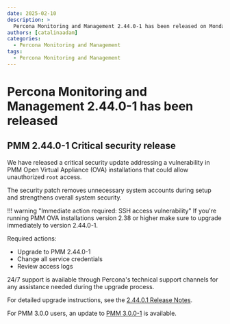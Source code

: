 ```yaml
---
date: 2025-02-10
description: >
  Percona Monitoring and Management 2.44.0-1 has been released on Monday, February 10, 2025.
authors: [catalinaadam]
categories:
  - Percona Monitoring and Management
tags:
  - Percona Monitoring and Management
---
```


# Percona Monitoring and Management  2.44.0-1 has been released

<!-- more -->

## PMM 2.44.0-1 Critical security release
We have released a critical security update addressing a vulnerability in PMM Open Virtual Appliance (OVA) installations that could allow unauthorized `root` access. 

The security patch removes unnecessary system accounts during setup and strengthens overall system security. 

!!! warning "Immediate action required: SSH access vulnerability"
    If you're running PMM OVA installations version 2.38 or higher make sure to upgrade immediately to version 2.44.0-1.

Required actions:

- Upgrade to PMM 2.44.0-1
- Change all service credentials
- Review access logs

24/7 support is available through Percona's technical support channels for any assistance needed during the upgrade process.

For detailed upgrade instructions, see the [2.44.0.1 Release Notes](
https://docs.percona.com/percona-monitoring-and-management/2/release-notes/2.44.0.1.html).

For PMM 3.0.0 users, an update to [PMM  3.0.0-1](https://docs.percona.com/percona-monitoring-and-management/3/release-notes/3.0.0_1.html) is available.


